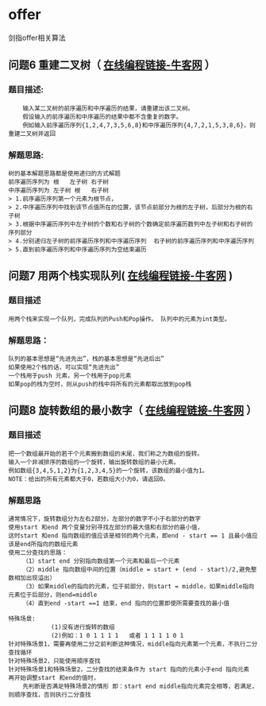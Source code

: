 # offer
剑指offer相关算法


## 问题6 重建二叉树（ [在线编程链接-牛客网](https://www.nowcoder.com/practice/8a19cbe657394eeaac2f6ea9b0f6fcf6) ）
### 题目描述:
        输入某二叉树的前序遍历和中序遍历的结果，请重建出该二叉树。
        假设输入的前序遍历和中序遍历的结果中都不含重复的数字。
        例如输入前序遍历序列{1,2,4,7,3,5,6,8}和中序遍历序列{4,7,2,1,5,3,8,6}，则重建二叉树并返回
 
### 解题思路:
    树的基本解题思路都是使用递归的方式解题
    前序遍历序列为 根   左子树 右子树
    中序遍历序列为 左子树 根   右子树
    > 1.前序遍历序列第一个元素为根节点，
    > 2.中序遍历序列中找到该节点值所在的位置，该节点前部分为根的左子树，后部分为根的右子树
    > 3.根据中序遍历序列中左子树的个数和右子树的个数确定前序遍历数列中左子树和右子树的序列部分
    > 4.分别递归左子树的前序遍历序列和中序遍历序列  右子树的前序遍历序列和中序遍历序列
    > 5.直到前序遍历序列和中序遍历序列为空结束遍历

## 问题7 用两个栈实现队列( [在线编程链接-牛客网](https://www.nowcoder.com/practice/54275ddae22f475981afa2244dd448c6) )

### 题目描述
    用两个栈来实现一个队列，完成队列的Push和Pop操作。 队列中的元素为int类型。
    
### 解题思路：
    队列的基本思想是“先进先出”，栈的基本思想是“先进后出”
    如果使用2个栈的话，可以实现“先进先出”
    一个栈用于push 元素，另一个栈用于pop元素
    如果pop的栈为空时，则从push的栈中将所有的元素都取出放到pop栈
    
## 问题8 旋转数组的最小数字（ [在线编程链接-牛客网](https://www.nowcoder.com/practice/9f3231a991af4f55b95579b44b7a01ba) ）
### 题目描述
    把一个数组最开始的若干个元素搬到数组的末尾，我们称之为数组的旋转。 
    输入一个非减排序的数组的一个旋转，输出旋转数组的最小元素。 
    例如数组{3,4,5,1,2}为{1,2,3,4,5}的一个旋转，该数组的最小值为1。 
    NOTE：给出的所有元素都大于0，若数组大小为0，请返回0。
### 解题思路
    通常情况下，旋转数组分为左右2部分，左部分的数字不小于右部分的数字
    使用start 和end 两个变量分别寻找左部分的最大值和右部分的最小值，
    这时start 和end 指向数组的值应该是相邻的两个元素，即end - start == 1 且最小值应该是end所指向的数组元素
    使用二分查找的思路：
        （1）start end 分别指向数组第一个元素和最后一个元素
        （2）middle 指向数组中间的位置（middle = start + (end - start)/2,避免整数相加出现溢出）
        （3）如果middle的指向的元素，位于前部分，则start = middle，如果middle指向元素位于后部分，则end=middle
        （4）直到end -start ==1 结束，end 指向的位置即使所需要查找的最小值 
    
    特殊场景:   
                (1)没有进行旋转的数组
                (2)例如：1 0 1 1 1 1   或者 1 1 1 1 0 1 
    针对特殊场景1，需要再使用二分之前判断这种情况，middle指向元素第一个元素，不执行二分查找循环
    针对特殊场景2，只能使用顺序查找
    针对特殊场景1和特殊场景2，二分查找的结束条件为 start 指向的元素小于end 指向元素
    再开始调整start 和end的值时，
        先判断是否满足特殊场景2的情形 即：start end middle指向元素完全相等，若满足，则顺序查找，否则执行二分查找
    
    
    
    